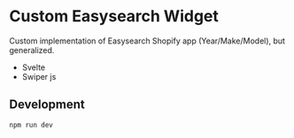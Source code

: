 # Custom Easysearch Widget

Custom implementation of Easysearch Shopify app (Year/Make/Model), but generalized.

- Svelte
- Swiper js

## Development

`npm run dev`
